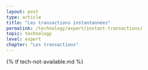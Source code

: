 ```yaml
---
layout: post
type: article
title: "Les transactions instantannées"
permalink: /technology/expert/instant-transactions/
topic: technology
level: expert
chapter: "Les transactions"
---
```


{% tf tech-not-available.md %}
